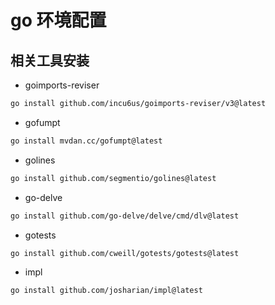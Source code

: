 # go 环境配置

## 相关工具安装

- goimports-reviser

~~~bash
go install github.com/incu6us/goimports-reviser/v3@latest
~~~

- gofumpt

~~~bash
go install mvdan.cc/gofumpt@latest
~~~

- golines

~~~bash
go install github.com/segmentio/golines@latest
~~~

- go-delve

~~~bash
go install github.com/go-delve/delve/cmd/dlv@latest
~~~

- gotests

~~~bash
go install github.com/cweill/gotests/gotests@latest
~~~

- impl

~~~bash
go install github.com/josharian/impl@latest
~~~
